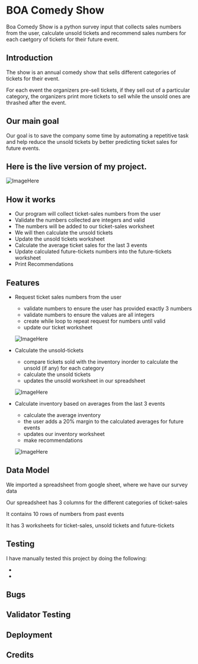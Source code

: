 # BOA Comedy Show 

Boa Comedy Show is a python survey input that collects sales numbers from the user, calculate unsold tickets and recommend sales numbers for each caetgory of tickets for their future event.

## Introduction
The show is an annual comedy show that sells different categories of tickets for their event.

<p>For each event the organizers pre-sell tickets, if they sell out of a particular category, the organizers print more tickets to sell while the unsold ones are thrashed after the event.</p>

## Our main goal
Our goal is to save the company some time by automating a repetitive task and help reduce the unsold tickets by better predicting ticket sales for future events.

## Here is the live version of my project.

![ImageHere]()

## How it works
<ul>
<li>
Our program will collect ticket-sales numbers from the user
</li>
<li>
Validate the numbers collected are integers and valid
</li>
<li>
The numbers will be added to our ticket-sales worksheet
</li>
<li>
We will then calculate the unsold tickets
</li>
<li>
Update the unsold tickets worksheet
</li>
<li>
Calculate the average ticket sales for the last 3 events
</li>
<li>
Update calculated future-tickets numbers into the future-tickets worksheet
</li>
<li>
Print Recommendations
</li>
</ul>

## Features
<ul>
    <li>Request ticket sales numbers from the user
    </li>
        <ul>
        <li>validate numbers to ensure the user has provided exactly 3 numbers
        </li>
        <li>validate numbers to ensure the values are all integers
        </li>
        <li>create while loop to repeat request for numbers until valid
        </li>
        <li>update our ticket worksheet
        </li>
        </ul>

![ImageHere]()

   <li>Calculate the unsold-tickets
    </li>
        <ul>
        <li>compare tickets sold with the inventory inorder to calculate the unsold (if any) for each category
        </li>
        <li>calculate the unsold tickets
        </li>
        <li>updates the unsold worksheet in our spreadsheet
        </li>
        </ul>

![ImageHere]()

<li>Calculate inventory based on averages from the last 3 events
</li>
    <ul>
    <li>calculate the average inventory
    </li>
    <li>the user adds a 20% margin to the calculated averages for future events
    </li>
    <li>updates our inventory worksheet
    </li>
    <li>make recommendations
    </li>
    </ul>

![ImageHere]()    
    
</ul>


## Data Model
<p> We imported a spreadsheet from google sheet, where we have our survey data </p>
<p>Our spreadsheet has 3 columns for the different categories of ticket-sales</p>
<p>It contains 10 rows of numbers from past events</p>
<p>It has 3 worksheets for ticket-sales, unsold tickets and future-tickets </p>

## Testing
I have manually tested this project by doing the following:
<ul>
<li>
</li>
<li>
</li>
</ul>

## Bugs


## Validator Testing


## Deployment


## Credits